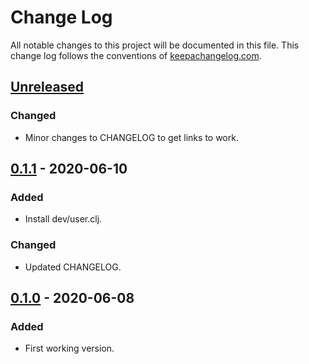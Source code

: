 # Change Log
All notable changes to this project will be documented in this file. This change log follows the conventions of [keepachangelog.com](http://keepachangelog.com/).

## [Unreleased]
### Changed
- Minor changes to CHANGELOG to get links to work.

## [0.1.1] - 2020-06-10
### Added
- Install dev/user.clj.
### Changed
- Updated CHANGELOG.

## [0.1.0] - 2020-06-08
### Added
- First working version.

[Unreleased]: https://github.com/syntereen/dorab-lib-template/compare/v0.1.1...HEAD
[0.1.1]: https://github.com/syntereen/dorab-lib-template/compare/v0.1.0...v0.1.1
[0.1.0]: https://github.com/syntereen/dorab-lib-template/releases/tag/v0.1.0

